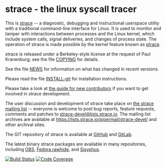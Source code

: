 strace - the linux syscall tracer
=================================

This is [strace](https://strace.io) -- a diagnostic, debugging and instructional userspace utility with a traditional command-line interface for Linux.  It is used to monitor and tamper with interactions between processes and the Linux kernel, which include system calls, signal deliveries, and changes of process state.  The operation of strace is made possible by the kernel feature known as [ptrace](http://man7.org/linux/man-pages/man2/ptrace.2.html).

strace is released under a Berkeley-style license at the request of Paul Kranenburg; see the file [COPYING](COPYING) for details.

See the file [NEWS](NEWS) for information on what has changed in recent versions.

Please read the file [INSTALL-git](INSTALL-git.md) for installation instructions.

Please take a look at [the guide for new contributors](https://strace.io/wiki/NewContributorGuide) if you want to get involved in strace development.

The user discussion and development of strace take place on [the strace mailing list](https://lists.strace.io/mailman/listinfo/strace-devel) -- everyone is welcome to post bug reports, feature requests, comments and patches to strace-devel@lists.strace.io.  The mailing list archives are available at https://lists.strace.io/pipermail/strace-devel/ and other archival sites.

The GIT repository of strace is available at [GitHub](https://github.com/strace/strace/) and [GitLab](https://gitlab.com/strace/strace/).

The latest binary strace packages are available in many repositories, including
[OBS](https://build.opensuse.org/package/show/home:ldv_alt/strace/),
[Fedora rawhide](https://apps.fedoraproject.org/packages/strace), and
[Sisyphus](https://packages.altlinux.org/en/Sisyphus/srpms/strace).

[![Build Status](https://travis-ci.org/strace/strace.svg?branch=master)](https://travis-ci.org/strace/strace) [![Code Coverage](https://codecov.io/github/strace/strace/coverage.svg?branch=master)](https://codecov.io/github/strace/strace?branch=master)
